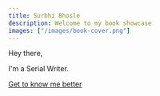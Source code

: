 ```yaml
---
title: Surbhi Bhosle
description: Welcome to my book showcase
images: ["/images/book-cover.png"]
---
```


Hey there,

I'm a Serial Writer.

[Get to know me better](/about "Get to know me better")